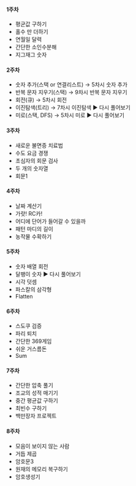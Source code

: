 #### 1주차
 * 평균값 구하기
 * 홀수 만 더하기
 * 연월일 달력
 * 간단한 소인수분해
 * 지그재그 숫자
#### 2주차
 * 숫자 추가(스택 or 연결리스트) → 5차시 숫자 추가
 * 반복 문자 지우기(스택) → 9차시 반복 문자 지우기
 * 회전(큐) → 5차시 회전
 * 이진탐색(트리) → 7차시 이진탐색    ▶ 다시 풀어보기
 * 미로(스택, DFS) → 5차시 미로      ▶ 다시 풀어보기
 #### 3주차
 * 새로운 불면증 치료법
 * 수도 요금 경쟁
 * 초심자의 회문 검사
 * 두 개의 숫자열
 * 회문1
 #### 4주차
 * 날짜 계산기
 * 가랏! RC카!
 * 어디에 단어가 들어갈 수 있을까
 * 패턴 마디의 길이
 * 농작물 수확하기
 #### 5주차
 * 숫자 배열 회전
 * 달팽이 숫자       ▶ 다시 풀어보기
 * 시각 덧셈
 * 파스칼의 삼각형
 * Flatten
 #### 6주차 
 * 스도쿠 검증
 * 파리 퇴치
 * 간단한 369게임
 * 쉬운 거스름돈
 * Sum
 #### 7주차
 * 간단한 압축 풀기
 * 조교의 성적 매기기
 * 중간 평균값 구하기
 * 최빈수 구하기
 * 백만장자 프로젝트
 #### 8주차
 * 모음이 보이지 않는 사람
 * 거듭 제곱
 * 암호문3
 * 원재의 메모리 복구하기
 * 암호생성기